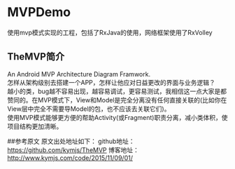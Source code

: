 # MVPDemo
使用mvp模式实现的工程，包括了RxJava的使用，网络框架使用了RxVolley

## TheMVP简介
An Android MVP Architecture Diagram Framwork.      
怎样从架构级别去搭建一个APP，怎样让他应对日益更改的界面与业务逻辑？        
越小的类，bug越不容易出现，越容易调试，更容易测试，我相信这一点大家是都赞同的。在MVP模式下，View和Model是完全分离没有任何直接关联的(比如你在View层中完全不需要导Model的包，也不应该去关联它们)。      
使用MVP模式能够更方便的帮助Activity(或Fragment)职责分离，减小类体积，使项目结构更加清晰。           
 
##参考原文
原文出处地址如下：
github地址：https://github.com/kymjs/TheMVP
博客地址：http://www.kymjs.com/code/2015/11/09/01/
